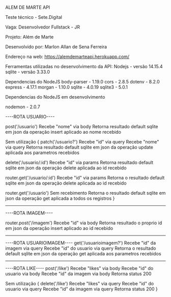 ALEM DE MARTE API

Teste técnico - Sete.Digital

Vaga: Desenvolvedor Fullstack - JR

Projeto: Além de Marte

Desenvolvido por: Marlon Allan de Sena Ferreira

Endereço na web: https://alemdemarteapi.herokuapp.com/

Ferramentas utilizadas no desenvolvimento da API:
  Nodejs - versão 14.15.4
  sqlite - versão 3.33.0
 
Dependencias do NodeJS
  body-parser -  1.19.0
  cors        -  2.8.5
  dotenv      -  8.2.0
  express     -  4.17.1
  morgan      -  1.10.0
  sqlite      -  4.0.19
  sqlite3     -  5.0.1
 
Dependencias do NodeJS em desenvolvimento

 nodemon     -  2.0.7
 
 ----ROTA USUARIO----
 
post('/usuario')
  Recebe "nome" via body
    Retorna resultado default sqlite em json da operação insert aplicado ao nome recebido

Sem utilização {
  patch('/usuario?')
    Recebe "id" via query
    Recebe "nome" via query
      Retorna resultado default sqlite em json da operação update aplicada aos parametros recebidos

  delete('/usuario/:id')
    Recebe "id" via params
      Retorna resultado default sqlite em json da operação delete aplicada ao id recebido

  router.get('/usuario/:id')
    Recebe "id" via params
      Retorna o resultado default sqlite em json da operação delete aplicada ao id recebido

  router.get('/usuario')
    Sem recebimento
      Retorna o resultado default sqlite em json da operação get aplicada a todos os registros
}    

--------------------------------

----ROTA IMAGEM----

router.post('/imagem')
  Recebe "id" via body
    Retorna resultado o proprio id em json da operação insert aplicado ao id recebido

--------------------------------

----ROTA USUARIOIMAGEM----
get('/usuarioimagem?')
  Recebe "id" da imagem via query 
  Recebe "id" do usuario via query 
      Retorna o resultado default sqlite em json da operação get aplicada aos parametros recebidos

--------------------------------

----ROTA LIKE----
post('/like')
  Recebe "likes" via body
  Recebe "id" do usuario via body
  Recebe "id" da imagem via body
    Retorna status 200

Sem utilização {
  delete('/like')
    Recebe "likes" via query
    Recebe "id" do usuario via query
    Recebe "id" da imagem via query
      Retorna status 200
}
